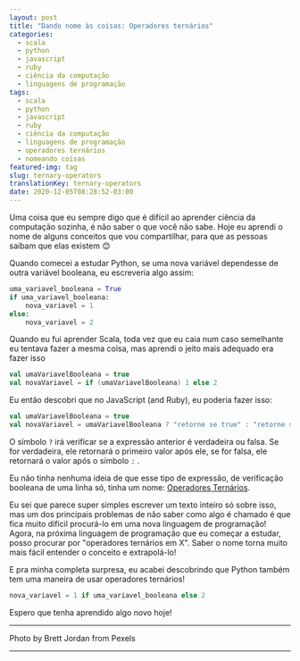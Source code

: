 ```yaml
---
layout: post
title: "Dando nome às coisas: Operadores ternários"
categories:
  - scala
  - python
  - javascript
  - ruby
  - ciência da computação
  - linguagens de programação
tags:
  - scala
  - python
  - javascript
  - ruby
  - ciência da computação
  - linguagens de programação
  - operadores ternários
  - nomeando coisas
featured-img: tag
slug: ternary-operators
translationKey: ternary-operators
date: 2020-12-05T08:28:52-03:00
---
```


Uma coisa que eu sempre digo que é difícil ao aprender ciência da computação sozinha, é não saber o que você não sabe. Hoje eu aprendi o nome de alguns conceitos que vou compartilhar, para que as pessoas saibam que elas existem 😊

<!--more-->

Quando comecei a estudar Python, se uma nova variável dependesse de outra variável booleana, eu escreveria algo assim:

```python
uma_variavel_booleana = True
if uma_variavel_booleana:
    nova_variavel = 1
else:
    nova_variavel = 2
```

Quando eu fui aprender Scala, toda vez que eu caia num caso semelhante eu tentava fazer a mesma coisa, mas aprendi o jeito mais adequado era fazer isso

```scala
val umaVariavelBooleana = true
val novaVariavel = if (umaVariavelBooleana) 1 else 2
```

Eu então descobri que no JavaScript (and Ruby), eu poderia fazer isso:

```scala
val umaVariavelBooleana = true
val novaVariavel = umaVariavelBooleana ? "retorne se true" : "retorne se false" 
```

O símbolo `?` irá verificar se a expressão anterior é verdadeira ou falsa. Se for verdadeira, ele retornará o primeiro valor após ele, se for falsa, ele retornará o valor após o símbolo `:` .

Eu não tinha nenhuma ideia de que esse tipo de expressão, de verificação booleana de uma linha só,  tinha um nome: [Operadores Ternários](https://developer.mozilla.org/pt-BR/docs/Web/JavaScript/Reference/Operators/Operador_Condicional).

Eu sei que parece super simples escrever um texto inteiro só sobre isso, mas um dos principais problemas de não saber como algo é chamado é que fica muito difícil procurá-lo em uma nova linguagem de programação! Agora, na próxima linguagem de programação que eu começar a estudar, posso procurar por "operadores ternários em X". Saber o nome torna muito mais fácil entender o conceito e extrapolá-lo!

E pra minha completa surpresa, eu acabei descobrindo que Python também tem uma maneira de usar operadores ternários! 

```python
nova_variavel = 1 if uma_variavel_booleana else 2
```

Espero que tenha aprendido algo novo hoje!

---

Photo by Brett Jordan from Pexels

---
